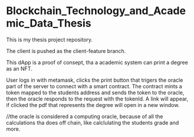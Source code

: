 # Blockchain_Technology_and_Academic_Data_Thesis
This is my thesis project repository.

The client is pushed as the client-feature branch.

This dApp is a proof of consept, tha a academic system can print a degree as an NFT.

User logs in with metamask, clicks the print button that trigers the oracle part of the server to connect with a smart contract.
The contract mints a token mapped to the students address and sends the token to the oracle, then the oracle responds to the request with the tokenId.
A link will appear, if clicked the pdf that represents the degree will open in a new window.

//the oracle is considered a computing oracle, because of all the calculations tha does off chain, like calclulating the students grade and more.
